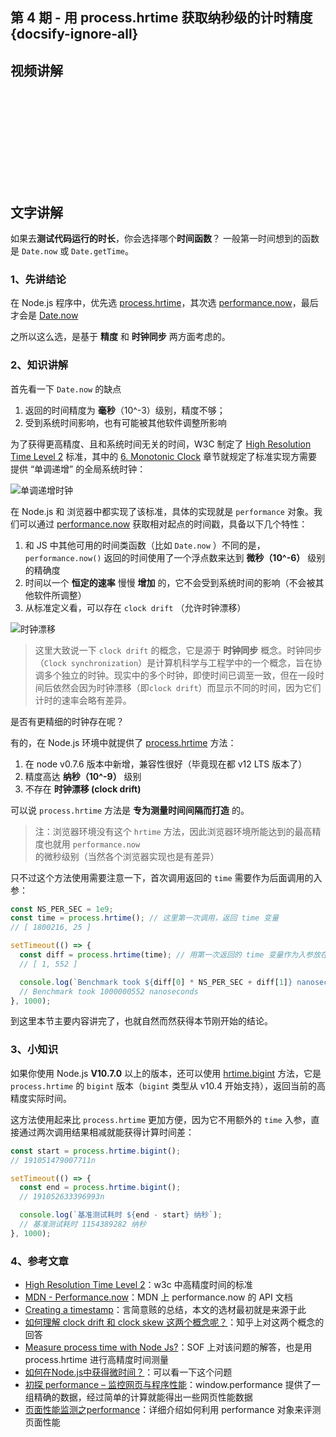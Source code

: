 
## 第 4 期 - 用 process.hrtime 获取纳秒级的计时精度 {docsify-ignore-all}

## 视频讲解
<iframe class="article-video" src="" scrolling="no" border="0" frameborder="no" framespacing="0" allowfullscreen="true"> </iframe>

## 文字讲解

如果去**测试代码运行的时长**，你会选择哪个**时间函数**？ 一般第一时间想到的函数是 `Date.now` 或 `Date.getTime`。

### 1、先讲结论

在 Node.js 程序中，优先选 [process.hrtime](http://nodejs.cn/api/process/process_hrtime_time.html)，其次选 [performance.now](https://nodejs.org/api/perf_hooks.html#perf_hooks_performance_now)，最后才会是 [Date.now](https://developer.mozilla.org/zh-CN/docs/Web/JavaScript/Reference/Global_Objects/Date)

之所以这么选，是基于 **精度** 和 **时钟同步** 两方面考虑的。

### 2、知识讲解

首先看一下 `Date.now` 的缺点
 1. 返回的时间精度为 **毫秒**（10^-3）级别，精度不够；
 2. 受到系统时间影响，也有可能被其他软件调整所影响

为了获得更高精度、且和系统时间无关的时间，W3C 制定了 [High Resolution Time Level 2](https://www.w3.org/TR/hr-time-2/) 标准，其中的 [6. Monotonic Clock](https://www.w3.org/TR/hr-time-2/#sec-monotonic-clock) 章节就规定了标准实现方需要提供 “单调递增” 的全局系统时钟：

![单调递增时钟](https://img.alicdn.com/tfs/TB1l7ypt2b2gK0jSZK9XXaEgFXa-881-323.png)

在 Node.js 和 浏览器中都实现了该标准，具体的实现就是 `performance` 对象。我们可以通过 [performance.now](https://nodejs.org/api/perf_hooks.html#perf_hooks_performance_now) 获取相对起点的时间戳，具备以下几个特性：
 1. 和 JS 中其他可用的时间类函数（比如 `Date.now` ）不同的是，`performance.now()` 返回的时间使用了一个浮点数来达到 **微秒（10^-6）** 级别的精确度
 2. 时间以一个 **恒定的速率** 慢慢 **增加** 的，它不会受到系统时间的影响（不会被其他软件所调整）
 3. 从标准定义看，可以存在 `clock drift` （允许时钟漂移）

![时钟漂移](https://img.alicdn.com/tfs/TB17uWst.T1gK0jSZFhXXaAtVXa-870-268.png)

> 这里大致说一下 `clock drift` 的概念，它是源于 **时钟同步** 概念。时钟同步（`Clock synchronization`）是计算机科学与工程学中的一个概念，旨在协调多个独立的时钟。现实中的多个时钟，即使时间已调至一致，但在一段时间后依然会因为时钟漂移（即`clock drift`）而显示不同的时间，因为它们计时的速率会略有差异。

是否有更精细的时钟存在呢？

有的，在 Node.js 环境中就提供了 [process.hrtime](http://nodejs.cn/api/process/process_hrtime_time.html) 方法：
 1. 在 node v0.7.6 版本中新增，兼容性很好（毕竟现在都 v12 LTS 版本了）
 2. 精度高达 **纳秒（10^-9）** 级别
 3. 不存在 **时钟漂移 (clock drift)**

可以说 `process.hrtime` 方法是 **专为测量时间间隔而打造** 的。
> 注：浏览器环境没有这个 `hrtime` 方法，因此浏览器环境所能达到的最高精度也就用 `performance.now` 的微秒级别（当然各个浏览器实现也是有差异）

只不过这个方法使用需要注意一下，首次调用返回的 `time` 需要作为后面调用的入参：

```js
const NS_PER_SEC = 1e9;
const time = process.hrtime(); // 这里第一次调用，返回 time 变量
// [ 1800216, 25 ]

setTimeout(() => {
  const diff = process.hrtime(time); // 用第一次返回的 time 变量作为入参放在第二次调用中，从而获取 diff 时间差值
  // [ 1, 552 ]

  console.log(`Benchmark took ${diff[0] * NS_PER_SEC + diff[1]} nanoseconds`);
  // Benchmark took 1000000552 nanoseconds
}, 1000);
```

到这里本节主要内容讲完了，也就自然而然获得本节刚开始的结论。

### 3、小知识

如果你使用 Node.js **V10.7.0** 以上的版本，还可以使用 [hrtime.bigint](https://nodejs.org/api/process.html#process_process_hrtime_bigint) 方法，它是 `process.hrtime` 的 `bigint` 版本（`bigint` 类型从 v10.4 开始支持），返回当前的高精度实际时间。

这方法使用起来比 `process.hrtime` 更加方便，因为它不用额外的 `time` 入参，直接通过两次调用结果相减就能获得计算时间差：

```js
const start = process.hrtime.bigint();
// 191051479007711n

setTimeout(() => {
  const end = process.hrtime.bigint();
  // 191052633396993n

  console.log(`基准测试耗时 ${end - start} 纳秒`);
  // 基准测试耗时 1154389282 纳秒
}, 1000);
```

### 4、参考文章
 - [High Resolution Time Level 2](https://www.w3.org/TR/hr-time-2/)：w3c 中高精度时间的标准
 - [MDN - Performance.now](https://developer.mozilla.org/zh-CN/docs/Web/API/Performance/now)：MDN 上 performance.now 的 API 文档
 - [Creating a timestamp](https://mythbusters.js.org/#/date/timestamp)：言简意赅的总结，本文的选材最初就是来源于此
 - [如何理解 clock drift 和 clock skew 这两个概念呢？](https://www.zhihu.com/question/274957596)：知乎上对这两个概念的回答
 - [Measure process time with Node Js?](https://stackoverflow.com/questions/48768758/measure-process-time-with-node-js)：SOF 上对该问题的解答，也是用 process.hrtime 进行高精度时间测量
 - [如何在Node.js中获得微时间？](https://cloud.tencent.com/developer/ask/84570)：可以看一下这个问题
 - [初探 performance – 监控网页与程序性能](http://www.alloyteam.com/2015/09/explore-performance/)：window.performance 提供了一组精确的数据，经过简单的计算就能得出一些网页性能数据
 - [页面性能监测之performance](https://juejin.im/post/5d53a1056fb9a06b1d213ac7)：详细介绍如何利用 performance 对象来评测页面性能

 
